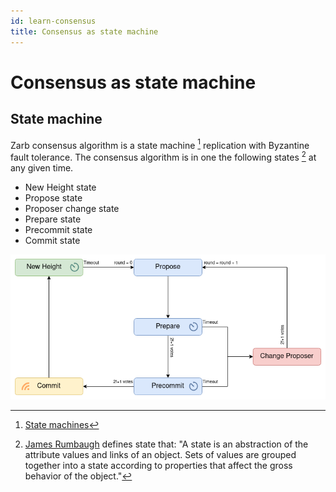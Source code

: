 ```yaml
---
id: learn-consensus
title: Consensus as state machine
---
```


# Consensus as state machine

## State machine

Zarb consensus algorithm is a state machine [^first] replication with Byzantine fault tolerance. The
consensus algorithm is in one the following states [^second] at any given time.

- New Height state
- Propose state
- Proposer change state
- Prepare state
- Precommit state
- Commit state

![Zarb consensus states](../assets/images/zarb-consensus-states.png)

[^first]: [State machines](https://en.wikipedia.org/wiki/Finite-state_machine)
[^second]:
    [James Rumbaugh](https://en.wikipedia.org/wiki/James_Rumbaugh) defines state that: "A state is
    an abstraction of the attribute values and links of an object. Sets of values are grouped
    together into a state according to properties that affect the gross behavior of the object."

